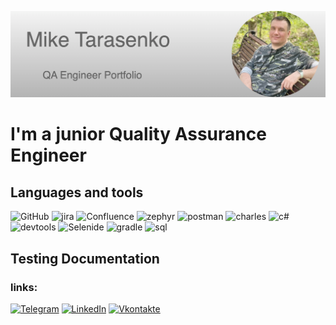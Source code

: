 [![Header](https://github.com/Mixarder/Mixarder/blob/main/assets/myHeader.png)](https://github.com/Mixarder)

# I'm a junior Quality Assurance Engineer



## Languages and tools

![GitHub](https://img.shields.io/badge/-Git-090909?style=for-the-badge&logo=Github)
![jira](https://img.shields.io/badge/-jira-090909?style=for-the-badge&logo=jira&logoColor=blue)
![Confluence](https://img.shields.io/badge/-Confluence-090909?style=for-the-badge&logo=confluence&logoColor=blue)
![zephyr](https://img.shields.io/badge/-zephyr-090909?style=for-the-badge&logo=zephyr)
![postman](https://img.shields.io/badge/-postman-090909?style=for-the-badge&logo=postman)
![charles](https://img.shields.io/badge/-charles-090909?style=for-the-badge&logo=)
![c#](https://img.shields.io/badge/-C%23-090909?style=for-the-badge&logo=C)
![devtools](https://img.shields.io/badge/-devtools-090909?style=for-the-badge&logo=googlechrome&logoColor=grey)
![Selenide](https://img.shields.io/badge/-selenide-090909?style=for-the-badge&logo=selenium)
![gradle](https://img.shields.io/badge/-gradle-090909?style=for-the-badge&logo=gradle)
![sql](https://img.shields.io/badge/-mysql-090909?style=for-the-badge&logo=mysql)

## Testing Documentation






### links: 
[![Telegram](https://img.shields.io/badge/-Telegram-090909?style=for-the-badge&logo=telegram&logoColor=27A0D9)](https://t.me/Mixard)
[![LinkedIn](https://img.shields.io/badge/-LinkedIn-090909?style=for-the-badge&logo=linkedin&logoColor=007BB6)](www.linkedin.com/in/mike-tarasenko-qa)
[![Vkontakte](https://img.shields.io/badge/-Vkontakte-090909?style=for-the-badge&logo=Vk&logoColor=4F7DB3)](https://vk.com/shadowtenka)

